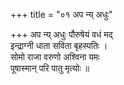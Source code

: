 +++
title = "०१ अप न्य् अधुः"

+++
अप न्य् अधुः पौरुषेयं वधं मद्  
इन्द्राग्नी धाता सविता बृहस्पतिः ।  
सोमो राजा वरुणो अश्विना यमः  
पूषास्मान् परि पातु मृत्योः ॥